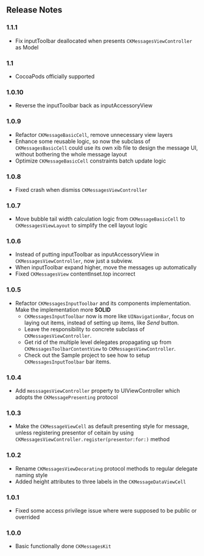 ## Release Notes

### 1.1.1
-  Fix inputToolbar deallocated when presents `CKMessagesViewController` as Model

### 1.1
- CocoaPods officially supported

### 1.0.10
- Reverse the inputToolbar back as inputAccessoryView

### 1.0.9
- Refactor `CKMessageBasicCell`, remove unnecessary view layers
- Enhance some reusable logic, so now the subclass of `CKMessagesBasicCell` could use its own xib file to design the message UI, without bothering the whole message layout
- Optimize `CKMessageBasicCell` constraints batch update logic

### 1.0.8
- Fixed crash when dismiss `CKMessagesViewController`

### 1.0.7
- Move bubble tail width calculation logic from `CKMessageBasicCell` to `CKMessagesViewLayout` to simplify the cell layout logic

### 1.0.6
- Instead of putting inputToolbar as inputAccessoryView in `CKMessagesViewController`, now just a subview.
- When inputToolbar expand higher, move the messages up automatically
- Fixed `CKMessagesView` contentInset.top incorrect

### 1.0.5
- Refactor `CKMessagesInputToolbar` and its components implementation. Make the implementation more **SOLID**
    - `CKMessagesInputToolbar` now is more like `UINavigationBar`, focus on laying out items, instead of setting up items, like *Send* button.
    - Leave the responsibility to concrete subclass of `CKMessagesViewController`.
    - Get rid of the multiple level delegates propagating up from `CKMessagesToolbarContentView` to `CKMessagesViewController`.
    - Check out the Sample project to see how to setup `CKMessagesInputToolbar` bar items.

### 1.0.4
- Add `messsagesViewController` property to UIViewController which adopts the `CKMessagePresenting` protocol

### 1.0.3
- Make the `CKMessageViewCell` as default presenting style for message, unless registering presentor of ceitain by using `CKMessagesViewController.register(presentor:for:)` method

### 1.0.2
- Rename `CKMessagesViewDecorating` protocol methods to regular delegate naming style
- Added height attributes to three labels in the `CKMessageDataViewCell`

### 1.0.1
- Fixed some access privilege issue where were supposed to be public or overrided

### 1.0.0
- Basic functionally done `CKMessagesKit`
